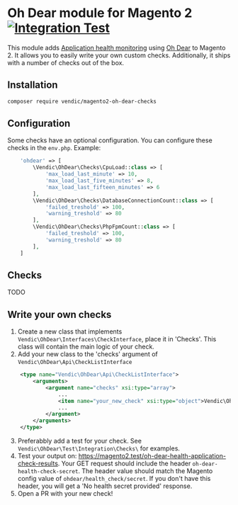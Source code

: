 # Oh Dear module for Magento 2 [![Integration Test](https://github.com/Vendic/magento2-oh-dear/actions/workflows/integration.yml/badge.svg)](https://github.com/Vendic/magento2-oh-dear/actions/workflows/integration.yml)
This module adds [Application health monitoring](https://ohdear.app/features/application-health-monitoring) using [Oh Dear](https://ohdear.app/) to Magento 2. It allows you to easily write your own custom checks. Additionally, it ships with a number of checks out of the box. 

## Installation
```bash
composer require vendic/magento2-oh-dear-checks
```

## Configuration
Some checks have an optional configuration. You can configure these checks in the `env.php`. Example:
```php
    'ohdear' => [
        \Vendic\OhDear\Checks\CpuLoad::class => [
            'max_load_last_minute' => 10,
            'max_load_last_five_minutes' => 8,
            'max_load_last_fifteen_minutes' => 6
        ],
        \Vendic\OhDear\Checks\DatabaseConnectionCount::class => [
            'failed_treshold' => 100,
            'warning_treshold' => 80
        ],
        \Vendic\OhDear\Checks\PhpFpmCount::class => [
            'failed_treshold' => 100,
            'warning_treshold' => 80
        ],
    ]
```

## Checks
TODO

## Write your own checks
1. Create a new class that implements `Vendic\OhDear\Interfaces\CheckInterface`, place it in 'Checks'. This class will contain the main logic of your check.
2. Add your new class to the 'checks' argument of `Vendic\OhDear\Api\CheckListInterface`
```xml
    <type name="Vendic\OhDear\Api\CheckListInterface">
        <arguments>
            <argument name="checks" xsi:type="array">
                ...
                <item name="your_new_check" xsi:type="object">Vendic\OhDear\Checks\YourNewCheck</item>
                ...
            </argument>
        </arguments>
    </type>
```
3. Preferabbly add a test for your check. See `Vendic\OhDear\Test\Integration\Checks\` for examples.
4. Test your output on: https://magento2.test/oh-dear-health-application-check-results. Your GET request should include the header `oh-dear-health-check-secret`. The header value should match the Magento config value of `ohdear/health_check/secret`. If you don't have this header, you will get a 'No health secret provided' response. 
5. Open a PR with your new check!

